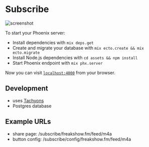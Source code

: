# Subscribe

![screenshot](https://user-images.githubusercontent.com/235918/39969659-6ba337e4-56df-11e8-89d9-67fd743c46b1.png)

To start your Phoenix server:

  * Install dependencies with `mix deps.get`
  * Create and migrate your database with `mix ecto.create && mix ecto.migrate`
  * Install Node.js dependencies with `cd assets && npm install`
  * Start Phoenix endpoint with `mix phx.server`

Now you can visit [`localhost:4000`](http://localhost:4000) from your browser.

## Development

 * uses [Tachyons](http://tachyons.io)
 * Postgres database

## Example URLs

 * share page: /subscribe/freakshow.fm/feed/m4a 
 * button config: /subscribe/config/freakshow.fm/feed/m4a 
